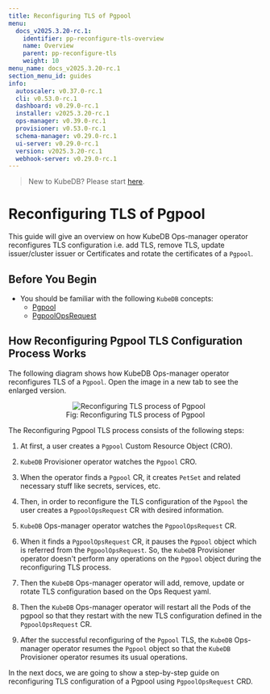 ```yaml
---
title: Reconfiguring TLS of Pgpool
menu:
  docs_v2025.3.20-rc.1:
    identifier: pp-reconfigure-tls-overview
    name: Overview
    parent: pp-reconfigure-tls
    weight: 10
menu_name: docs_v2025.3.20-rc.1
section_menu_id: guides
info:
  autoscaler: v0.37.0-rc.1
  cli: v0.53.0-rc.1
  dashboard: v0.29.0-rc.1
  installer: v2025.3.20-rc.1
  ops-manager: v0.39.0-rc.1
  provisioner: v0.53.0-rc.1
  schema-manager: v0.29.0-rc.1
  ui-server: v0.29.0-rc.1
  version: v2025.3.20-rc.1
  webhook-server: v0.29.0-rc.1
---
```


> New to KubeDB? Please start [here](/docs/v2025.3.20-rc.1/README).

# Reconfiguring TLS of Pgpool

This guide will give an overview on how KubeDB Ops-manager operator reconfigures TLS configuration i.e. add TLS, remove TLS, update issuer/cluster issuer or Certificates and rotate the certificates of a `Pgpool`.

## Before You Begin

- You should be familiar with the following `KubeDB` concepts:
  - [Pgpool](/docs/v2025.3.20-rc.1/guides/pgpool/concepts/pgpool)
  - [PgpoolOpsRequest](/docs/v2025.3.20-rc.1/guides/pgpool/concepts/opsrequest)

## How Reconfiguring Pgpool TLS Configuration Process Works

The following diagram shows how KubeDB Ops-manager operator reconfigures TLS of a `Pgpool`. Open the image in a new tab to see the enlarged version.

<figure align="center">
  <img alt="Reconfiguring TLS process of Pgpool" src="/docs/v2025.3.20-rc.1/images/day-2-operation/pgpool/pp-reconfigure-tls.png">
<figcaption align="center">Fig: Reconfiguring TLS process of Pgpool</figcaption>
</figure>

The Reconfiguring Pgpool TLS process consists of the following steps:

1. At first, a user creates a `Pgpool` Custom Resource Object (CRO).

2. `KubeDB` Provisioner  operator watches the `Pgpool` CRO.

3. When the operator finds a `Pgpool` CR, it creates `PetSet` and related necessary stuff like secrets, services, etc.

4. Then, in order to reconfigure the TLS configuration of the `Pgpool` the user creates a `PgpoolOpsRequest` CR with desired information.

5. `KubeDB` Ops-manager operator watches the `PgpoolOpsRequest` CR.

6. When it finds a `PgpoolOpsRequest` CR, it pauses the `Pgpool` object which is referred from the `PgpoolOpsRequest`. So, the `KubeDB` Provisioner  operator doesn't perform any operations on the `Pgpool` object during the reconfiguring TLS process.  

7. Then the `KubeDB` Ops-manager operator will add, remove, update or rotate TLS configuration based on the Ops Request yaml.

8. Then the `KubeDB` Ops-manager operator will restart all the Pods of the pgpool so that they restart with the new TLS configuration defined in the `PgpoolOpsRequest` CR.

9. After the successful reconfiguring of the `Pgpool` TLS, the `KubeDB` Ops-manager operator resumes the `Pgpool` object so that the `KubeDB` Provisioner  operator resumes its usual operations.

In the next docs, we are going to show a step-by-step guide on reconfiguring TLS configuration of a Pgpool using `PgpoolOpsRequest` CRD.